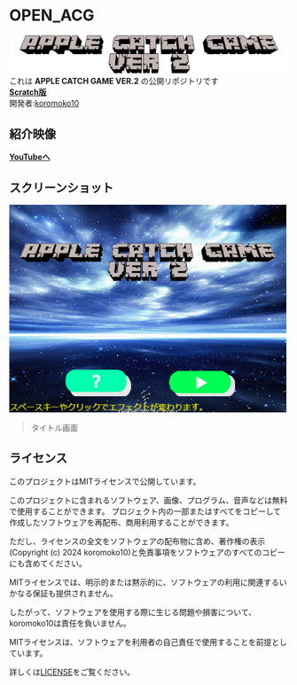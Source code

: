 # OPEN_ACG
<img width="1000" src="https://github.com/koromoko10/OPEN_ACG/blob/main/Assets/ACG_logo.png"> <br> 
これは **APPLE CATCH GAME VER.2** の公開リポジトリです<br>
**[Scratch版](https://scratch.mit.edu/projects/709778498/)**<br>
開発者:[koromoko10](https://lit.link/koromoko10/)
## 紹介映像
**[YouTubeへ](https://www.youtube.com/watch?v=J3m7rdPXfIo)** <br>
## スクリーンショット
<img width="500" src="https://github.com/koromoko10/OPEN_ACG/blob/main/Assets/screenshots-1.png" title="screenshots-1"> <br>
> タイトル画面
## ライセンス
このプロジェクトはMITライセンスで公開しています。

このプロジェクトに含まれるソフトウェア、画像、プログラム、音声などは無料で使用することができます。 プロジェクト内の一部またはすべてをコピーして作成したソフトウェアを再配布、商用利用することができます。

ただし、ライセンスの全文をソフトウェアの配布物に含め、著作権の表示(Copyright (c) 2024 koromoko10)と免責事項をソフトウェアのすべてのコピーにも含めてください。

MITライセンスでは、明示的または黙示的に、ソフトウェアの利用に関連するいかなる保証も提供されません。

したがって、ソフトウェアを使用する際に生じる問題や損害について、koromoko10は責任を負いません。

MITライセンスは、ソフトウェアを利用者の自己責任で使用することを前提としています。

詳しくは[LICENSE](https://github.com/koromoko10/OPEN_ACG/blob/main/LICENSE)をご覧ください。
